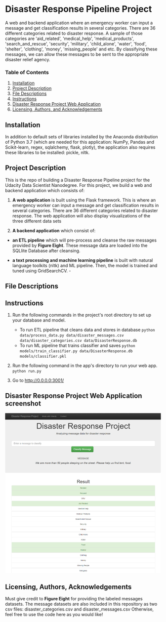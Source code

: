 # Disaster Response Pipeline Project

A web and backend application where an emergency worker can input a message and get classification results in several categories. There are 36 different categories related to disaster response. A sample of those categories are 'aid_related', 'medical_help', 'medical_products', 'search_and_rescue', 'security', 'military', 'child_alone', 'water', 'food', 'shelter', 'clothing', 'money', 'missing_people' and etc. By classifying these messages, we can allow these messages to be sent to the appropriate disaster relief agency.

### Table of Contents

1. [Installation](#installation)
2. [Project Description](#description)
3. [File Descriptions](#files)
4. [Instructions](#instructions)
5. [Disaster Response Project Web Application](#web)
6. [Licensing, Authors, and Acknowledgements](#licensing)

## Installation <a name="installation"></a>

In addition to default sets of libraries installed by the Anaconda distribution of Python 3.7 (which are needed for this application: NumPy, Pandas and Scikit-learn, regex, sqlalchemy, flask, plotly), the application also requires these libraries to be installed: pickle, nltk. 

## Project Description<a name="description"></a>

This is the repo of building a Disaster Response Pipeline project for the Udacity Data Scientist Nanodegree.
For this project, we build a web and backend application which consists of:

1. **A web application** is built using the Flask framework. This is where an emergency worker can input a message and get classification results in several categories. There are 36 different categories related to disaster response. The web application will also display visualizations of the three different data sets


2. **A backend application** which consist of: 

- **an ETL pipeline** which will pre-process and cleanse the raw messages provided by **Figure Eight**. These message data are loaded  into the SQLlite Database after cleansing.


- **a text processing and machine learning pipeline** is built with natural language toolkits (nltk) and ML pipeline. Then, the model is trained and tuned using GridSearchCV.
        - 
   


## File Descriptions <a name="files"></a>


## Instructions <a name="instructions"></a>

1. Run the following commands in the project's root directory to set up your database and model.

    - To run ETL pipeline that cleans data and stores in database
        `python data/process_data.py data/disaster_messages.csv data/disaster_categories.csv data/DisasterResponse.db`
    - To run ML pipeline that trains classifier and saves
        `python models/train_classifier.py data/DisasterResponse.db models/classifier.pkl`

2. Run the following command in the app's directory to run your web app.
    `python run.py`

3. Go to http://0.0.0.0:3001/


## Disaster Response Project Web Application screenshot<a name="web"></a>
![ Web Application](Web-App-Screenshot.png)

## Licensing, Authors, Acknowledgements<a name="licensing"></a>

Must give credit to **Figure Eight** for providing the labeled messages datasets. The message datasets are also included in this repository as two csv files: disaster_categories.csv and disaster_messages.csv  Otherwise, feel free to use the code here as you would like!
